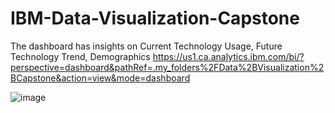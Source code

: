 # IBM-Data-Visualization-Capstone
The dashboard has insights on Current Technology Usage, Future Technology Trend, Demographics
https://us1.ca.analytics.ibm.com/bi/?perspective=dashboard&pathRef=.my_folders%2FData%2BVisualization%2BCapstone&action=view&mode=dashboard



![image](https://heydarryl.com/wp-content/uploads/2021/04/cognos-white-b.jpg)

